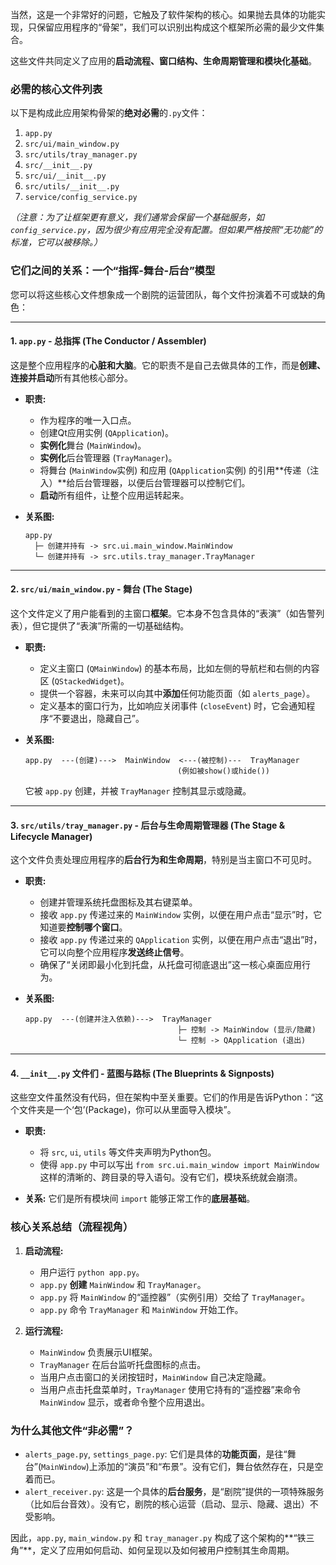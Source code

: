 当然，这是一个非常好的问题，它触及了软件架构的核心。如果抛去具体的功能实现，只保留应用程序的“骨架”，我们可以识别出构成这个框架所必需的最少文件集合。

这些文件共同定义了应用的**启动流程、窗口结构、生命周期管理和模块化基础**。

### 必需的核心文件列表

以下是构成此应用架构骨架的**绝对必需**的`.py`文件：

1.  `app.py`
2.  `src/ui/main_window.py`
3.  `src/utils/tray_manager.py`
4.  `src/__init__.py`
5.  `src/ui/__init__.py`
6.  `src/utils/__init__.py`
7.  `service/config_service.py`

*（注意：为了让框架更有意义，我们通常会保留一个基础服务，如 `config_service.py`，因为很少有应用完全没有配置。但如果严格按照“无功能”的标准，它可以被移除。）*

### 它们之间的关系：一个“指挥-舞台-后台”模型

您可以将这些核心文件想象成一个剧院的运营团队，每个文件扮演着不可或缺的角色：

---

#### **1. `app.py` - 总指挥 (The Conductor / Assembler)**

这是整个应用程序的**心脏和大脑**。它的职责不是自己去做具体的工作，而是**创建、连接并启动**所有其他核心部分。

*   **职责:**
    *   作为程序的唯一入口点。
    *   创建Qt应用实例 (`QApplication`)。
    *   **实例化**舞台 (`MainWindow`)。
    *   **实例化**后台管理器 (`TrayManager`)。
    *   将舞台 (`MainWindow`实例) 和应用 (`QApplication`实例) 的引用**传递（注入）**给后台管理器，以便后台管理器可以控制它们。
    *   **启动**所有组件，让整个应用运转起来。

*   **关系图:**
    ```
    app.py
      ├─ 创建并持有 -> src.ui.main_window.MainWindow
      └─ 创建并持有 -> src.utils.tray_manager.TrayManager
    ```

---

#### **2. `src/ui/main_window.py` - 舞台 (The Stage)**

这个文件定义了用户能看到的主窗口**框架**。它本身不包含具体的“表演”（如告警列表），但它提供了“表演”所需的一切基础结构。

*   **职责:**
    *   定义主窗口 (`QMainWindow`) 的基本布局，比如左侧的导航栏和右侧的内容区 (`QStackedWidget`)。
    *   提供一个容器，未来可以向其中**添加**任何功能页面（如 `alerts_page`）。
    *   定义基本的窗口行为，比如响应关闭事件 (`closeEvent`) 时，它会通知程序“不要退出，隐藏自己”。

*   **关系图:**
    ```
    app.py  ---(创建)--->  MainWindow  <---(被控制)---  TrayManager
                                      (例如被show()或hide())
    ```
    它被 `app.py` 创建，并被 `TrayManager` 控制其显示或隐藏。

---

#### **3. `src/utils/tray_manager.py` - 后台与生命周期管理器 (The Stage & Lifecycle Manager)**

这个文件负责处理应用程序的**后台行为和生命周期**，特别是当主窗口不可见时。

*   **职责:**
    *   创建并管理系统托盘图标及其右键菜单。
    *   接收 `app.py` 传递过来的 `MainWindow` 实例，以便在用户点击“显示”时，它知道要**控制哪个窗口**。
    *   接收 `app.py` 传递过来的 `QApplication` 实例，以便在用户点击“退出”时，它可以向整个应用程序**发送终止信号**。
    *   确保了“关闭即最小化到托盘，从托盘可彻底退出”这一核心桌面应用行为。

*   **关系图:**
    ```
    app.py  ---(创建并注入依赖)--->  TrayManager
                                      ├─ 控制 -> MainWindow (显示/隐藏)
                                      └─ 控制 -> QApplication (退出)
    ```

---

#### **4. `__init__.py` 文件们 - 蓝图与路标 (The Blueprints & Signposts)**

这些空文件虽然没有代码，但在架构中至关重要。它们的作用是告诉Python：“这个文件夹是一个‘包’(Package)，你可以从里面导入模块”。

*   **职责:**
    *   将 `src`, `ui`, `utils` 等文件夹声明为Python包。
    *   使得 `app.py` 中可以写出 `from src.ui.main_window import MainWindow` 这样的清晰的、跨目录的导入语句。没有它们，模块系统就会崩溃。

*   **关系:** 它们是所有模块间 `import` 能够正常工作的**底层基础**。

### 核心关系总结（流程视角）

1.  **启动流程:**
    *   用户运行 `python app.py`。
    *   `app.py` **创建** `MainWindow` 和 `TrayManager`。
    *   `app.py` 将 `MainWindow` 的“遥控器”（实例引用）交给了 `TrayManager`。
    *   `app.py` 命令 `TrayManager` 和 `MainWindow` 开始工作。

2.  **运行流程:**
    *   `MainWindow` 负责展示UI框架。
    *   `TrayManager` 在后台监听托盘图标的点击。
    *   当用户点击窗口的关闭按钮时，`MainWindow` 自己决定隐藏。
    *   当用户点击托盘菜单时，`TrayManager` 使用它持有的“遥控器”来命令 `MainWindow` 显示，或者命令整个应用退出。

### 为什么其他文件“非必需”？

*   `alerts_page.py`, `settings_page.py`: 它们是具体的**功能页面**，是往“舞台”(`MainWindow`)上添加的“演员”和“布景”。没有它们，舞台依然存在，只是空着而已。
*   `alert_receiver.py`: 这是一个具体的**后台服务**，是“剧院”提供的一项特殊服务（比如后台音效）。没有它，剧院的核心运营（启动、显示、隐藏、退出）不受影响。

因此，`app.py`, `main_window.py` 和 `tray_manager.py` 构成了这个架构的**“铁三角”**，定义了应用如何启动、如何呈现以及如何被用户控制其生命周期。